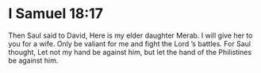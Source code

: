 # I Samuel 18:17

Then Saul said to David, Here is my elder daughter Merab. I will give her to you for a wife. Only be valiant for me and fight the Lord ’s battles. For Saul thought, Let not my hand be against him, but let the hand of the Philistines be against him.
